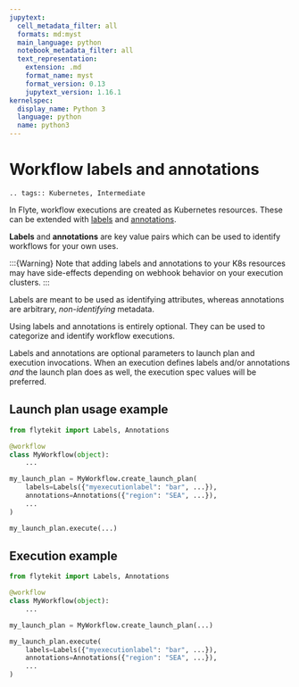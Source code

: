 ```yaml
---
jupytext:
  cell_metadata_filter: all
  formats: md:myst
  main_language: python
  notebook_metadata_filter: all
  text_representation:
    extension: .md
    format_name: myst
    format_version: 0.13
    jupytext_version: 1.16.1
kernelspec:
  display_name: Python 3
  language: python
  name: python3
---
```


# Workflow labels and annotations

```{eval-rst}
.. tags:: Kubernetes, Intermediate
```

In Flyte, workflow executions are created as Kubernetes resources. These can be extended with
[labels](https://kubernetes.io/docs/concepts/overview/working-with-objects/labels/) and
[annotations](https://kubernetes.io/docs/concepts/overview/working-with-objects/annotations/).

**Labels** and **annotations** are key value pairs which can be used to identify workflows for your own uses.

:::{Warning}
Note that adding labels and annotations to your K8s resources may have side-effects depending on webhook behavior on your execution clusters.
:::

Labels are meant to be used as identifying attributes, whereas annotations are arbitrary, *non-identifying* metadata.

Using labels and annotations is entirely optional. They can be used to categorize and identify workflow executions.

Labels and annotations are optional parameters to launch plan and execution invocations. When an execution
defines labels and/or annotations *and* the launch plan does as well, the execution spec values will be preferred.

## Launch plan usage example

```python
from flytekit import Labels, Annotations

@workflow
class MyWorkflow(object):
    ...

my_launch_plan = MyWorkflow.create_launch_plan(
    labels=Labels({"myexecutionlabel": "bar", ...}),
    annotations=Annotations({"region": "SEA", ...}),
    ...
)

my_launch_plan.execute(...)
```

## Execution example

```python
from flytekit import Labels, Annotations

@workflow
class MyWorkflow(object):
    ...

my_launch_plan = MyWorkflow.create_launch_plan(...)

my_launch_plan.execute(
    labels=Labels({"myexecutionlabel": "bar", ...}),
    annotations=Annotations({"region": "SEA", ...}),
    ...
)
```
